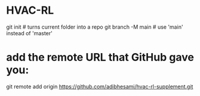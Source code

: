 # HVAC-RL
git init           # turns current folder into a repo
git branch -M main # use 'main' instead of 'master'

# add the remote URL that GitHub gave you:
git remote add origin https://github.com/adibhesami/hvac-rl-supplement.git


